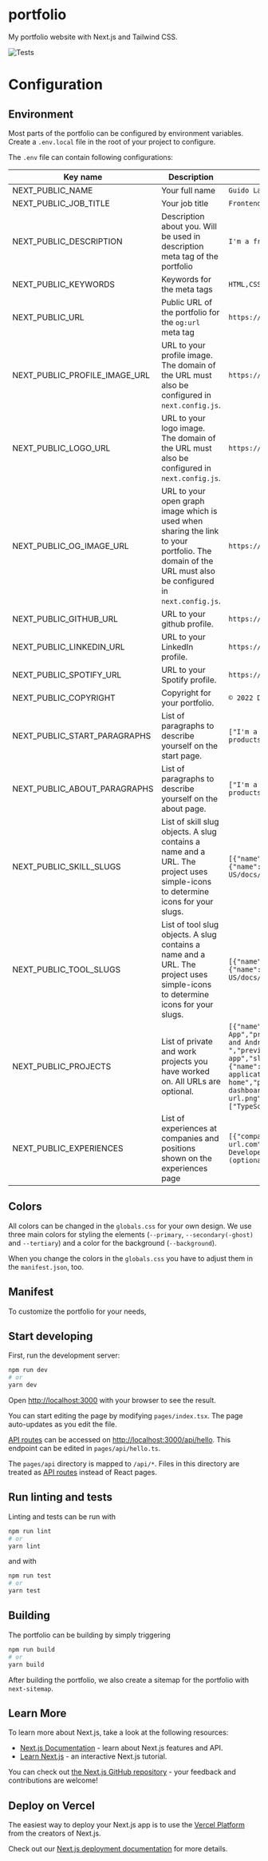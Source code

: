 # portfolio

My portfolio website with Next.js and Tailwind CSS.

![Tests](https://github.com/gylxan/portfolio/actions/workflows/main.yml/badge.svg)

# Configuration

## Environment
Most parts of the portfolio can be configured by environment variables.
Create a `.env.local` file in the root of your project to configure.

The `.env` file can contain following configurations:

| Key name                      | Description                                                                                                                                            | Example                                                                                                                                                                                                                                                                                                                                                                                                                                                                                                                                                         |
|-------------------------------|--------------------------------------------------------------------------------------------------------------------------------------------------------|-----------------------------------------------------------------------------------------------------------------------------------------------------------------------------------------------------------------------------------------------------------------------------------------------------------------------------------------------------------------------------------------------------------------------------------------------------------------------------------------------------------------------------------------------------------------|
| NEXT_PUBLIC_NAME              | Your full name                                                                                                                                         | `Guido Lange`                                                                                                                                                                                                                                                                                                                                                                                                                                                                                                                                                   |
| NEXT_PUBLIC_JOB_TITLE         | Your job title                                                                                                                                         | `Frontend Developer`                                                                                                                                                                                                                                                                                                                                                                                                                                                                                                                                            |
| NEXT_PUBLIC_DESCRIPTION       | Description about you. Will be used in description meta tag of the portfolio                                                                           | `I'm a frontend developer specialized in building digital products`                                                                                                                                                                                                                                                                                                                                                                                                                                                                                             |
| NEXT_PUBLIC_KEYWORDS          | Keywords for the meta tags                                                                                                                             | `HTML,CSS,JavaScript,TypeScript,React`                                                                                                                                                                                                                                                                                                                                                                                                                                                                                                                          |
| NEXT_PUBLIC_URL               | Public URL of the portfolio for the `og:url` meta tag                                                                                                  | `https://guidolange.dev`                                                                                                                                                                                                                                                                                                                                                                                                                                                                                                                                        |
| NEXT_PUBLIC_PROFILE_IMAGE_URL | URL to your profile image. The domain of the URL must also be configured in `next.config.js`.                                                          | `https://guidolange.dev/myprofileimage.png`                                                                                                                                                                                                                                                                                                                                                                                                                                                                                                                     |
| NEXT_PUBLIC_LOGO_URL          | URL to your logo image. The domain of the URL must also be configured in `next.config.js`.                                                             | `https://guidolange.dev/logo.png`                                                                                                                                                                                                                                                                                                                                                                                                                                                                                                                               |
| NEXT_PUBLIC_OG_IMAGE_URL      | URL to your open graph image which is used when sharing the link to your portfolio. The domain of the URL must also be configured in `next.config.js`. | `https://guidolange.dev/og-image.png`                                                                                                                                                                                                                                                                                                                                                                                                                                                                                                                           |
| NEXT_PUBLIC_GITHUB_URL        | URL to your github profile.                                                                                                                            | `https://github.com/gylxan`                                                                                                                                                                                                                                                                                                                                                                                                                                                                                                                                     |
| NEXT_PUBLIC_LINKEDIN_URL      | URL to your LinkedIn profile.                                                                                                                          | `https://linkedin.com/in/guido-lange-1217a71b8/`                                                                                                                                                                                                                                                                                                                                                                                                                                                                                                                |
| NEXT_PUBLIC_SPOTIFY_URL       | URL to your Spotify profile.                                                                                                                           | `https://open.spotify.com/user/gerynix?si=2c87a1e95b83421e`                                                                                                                                                                                                                                                                                                                                                                                                                                                                                                     |
| NEXT_PUBLIC_COPYRIGHT         | Copyright for your portfolio.                                                                                                                          | `© 2022 Designed and developed by me`                                                                                                                                                                                                                                                                                                                                                                                                                                                                                                                           |
| NEXT_PUBLIC_START_PARAGRAPHS  | List of paragraphs to describe yourself on the start page.                                                                                             | `["I'm a passionate frontend developer<br/> and build nice products.", "Feel free to contact me!"]`                                                                                                                                                                                                                                                                                                                                                                                                                                                             |
| NEXT_PUBLIC_ABOUT_PARAGRAPHS  | List of paragraphs to describe yourself on the about page.                                                                                             | `["I'm a passionate frontend developer<br/> and build nice products.", "Feel free to contact me!"]`                                                                                                                                                                                                                                                                                                                                                                                                                                                             |
| NEXT_PUBLIC_SKILL_SLUGS       | List of skill slug objects. A slug contains a name and a URL. The project uses simple-icons to determine icons for your slugs.                         | `[{"name":"TypeScript","url":"https://www.typescriptlang.org/"},{"name":"JavaScript","url":"https://developer.mozilla.org/en-US/docs/Web/JavaScript"}]`                                                                                                                                                                                                                                                                                                                                                                                                         |
| NEXT_PUBLIC_TOOL_SLUGS        | List of tool slug objects. A slug contains a name and a URL. The project uses simple-icons to determine icons for your slugs.                          | `[{"name":"TypeScript","url":"https://www.typescriptlang.org/"},{"name":"JavaScript","url":"https://developer.mozilla.org/en-US/docs/Web/JavaScript"}]`                                                                                                                                                                                                                                                                                                                                                                                                         |
| NEXT_PUBLIC_PROJECTS          | List of private and work projects you have worked on. All URLs are optional.                                                                           | `[{"name":"Douglas Customer App","private":false,"description":"Douglas Customer App for iOS and Android. ","previewUrl":"https://www.douglas.de/de/cp/douglas-app/douglas-app","slugs":["TypeScript","React","Ionic","Capacitor","SASS"]},{"name":"Home Dashboard","description":"A client/server application with a dashboard for your home","private":true,"githubUrl":"https://github.com/gylxan/home-dashboard","imageUrl":"https://background.image-url.png","previewUrl":"https://myhome.onthewifi.com/","slugs":["TypeScript","React","CSS modules"]}]` |
| NEXT_PUBLIC_EXPERIENCES       | List of experiences at companies and positions shown on the experiences page                                                                           | `[{"company":"Company","url":"https://company-url.com","positions":[{"name":"Frontend Developer","startDate":"January 2020", "endData": "January 2023 (optional)", "tasks":["Develop this","Another task"]}]}]`                                                                                                                                                                                                                                                                                                                                                 |

## Colors
All colors can be changed in the `globals.css` for your own design.
We use three main colors for styling the elements (`--primary`, `--secondary(-ghost)` and `--tertiary`) and a color for the background (`--background`).

When you change the colors in the `globals.css` you have to adjust them in the `manifest.json`, too.

## Manifest
To customize the portfolio for your needs, 

## Start developing

First, run the development server:

```bash
npm run dev
# or
yarn dev
```

Open [http://localhost:3000](http://localhost:3000) with your browser to see the result.

You can start editing the page by modifying `pages/index.tsx`. The page auto-updates as you edit the file.

[API routes](https://nextjs.org/docs/api-routes/introduction) can be accessed on [http://localhost:3000/api/hello](http://localhost:3000/api/hello). This endpoint can be edited in `pages/api/hello.ts`.

The `pages/api` directory is mapped to `/api/*`. Files in this directory are treated as [API routes](https://nextjs.org/docs/api-routes/introduction) instead of React pages.


## Run linting and tests

Linting and tests can be run with
```bash
npm run lint
# or
yarn lint
```

and with

```bash
npm run test
# or
yarn test
```

## Building

The portfolio can be building by simply triggering
```bash
npm run build
# or
yarn build
```

After building the portfolio, we also create a sitemap for the portfolio with `next-sitemap`.

## Learn More

To learn more about Next.js, take a look at the following resources:

- [Next.js Documentation](https://nextjs.org/docs) - learn about Next.js features and API.
- [Learn Next.js](https://nextjs.org/learn) - an interactive Next.js tutorial.

You can check out [the Next.js GitHub repository](https://github.com/vercel/next.js/) - your feedback and contributions are welcome!

## Deploy on Vercel

The easiest way to deploy your Next.js app is to use the [Vercel Platform](https://vercel.com/new?utm_medium=default-template&filter=next.js&utm_source=create-next-app&utm_campaign=create-next-app-readme) from the creators of Next.js.

Check out our [Next.js deployment documentation](https://nextjs.org/docs/deployment) for more details.
